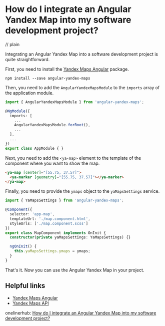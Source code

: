 # How do I integrate an Angular Yandex Map into my software development project?
// plain

Integrating an Angular Yandex Map into a software development project is quite straightforward.

First, you need to install the [Yandex Maps Angular](https://github.com/ymaps/angular-yandex-maps) package.

```
npm install --save angular-yandex-maps
```

Then, you need to add the `AngularYandexMapsModule` to the `imports` array of the application module.

```typescript
import { AngularYandexMapsModule } from 'angular-yandex-maps';

@NgModule({
  imports: [
    ...
    AngularYandexMapsModule.forRoot(),
    ...
  ],
  ...
})
export class AppModule { }
```

Next, you need to add the `<ya-map>` element to the template of the component where you want to show the map.

```html
<ya-map [center]="[55.75, 37.57]">
  <ya-marker [geometry]="[55.75, 37.57]"></ya-marker>
</ya-map>
```

Finally, you need to provide the `ymaps` object to the `yaMapsSettings` service.

```typescript
import { YaMapsSettings } from 'angular-yandex-maps';

@Component({
  selector: 'app-map',
  templateUrl: './map.component.html',
  styleUrls: ['./map.component.scss']
})
export class MapComponent implements OnInit {
  constructor(private yaMapsSettings: YaMapsSettings) {}

  ngOnInit() {
    this.yaMapsSettings.ymaps = ymaps;
  }
}
```

That's it. Now you can use the Angular Yandex Map in your project.

## Helpful links
- [Yandex Maps Angular](https://github.com/ymaps/angular-yandex-maps)
- [Yandex Maps API](https://tech.yandex.com/maps/doc/jsapi/2.1/quick-start/index-docpage/)

onelinerhub: [How do I integrate an Angular Yandex Map into my software development project?](https://onelinerhub.com/angularjs/how-do-i-integrate-an-angular-yandex-map-into-my-software-development-project)